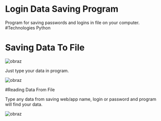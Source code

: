 # Login Data Saving Program
Program for saving passwords and logins in file on your computer.
#Technologies
Python
# Saving Data To File
![obraz](https://user-images.githubusercontent.com/106467648/220153506-e1a165b1-61a7-4123-96bf-e7873b8e8f67.png)

Just type your data in program.

![obraz](https://user-images.githubusercontent.com/106467648/220153770-470732c6-52b2-45ba-9093-543550000a0c.png)

#Reading Data From File

Type any data from saving web/app name, login or password and program will find your data.

![obraz](https://user-images.githubusercontent.com/106467648/220154081-510e2ab3-5330-4d23-9801-d50518e9674a.png)



